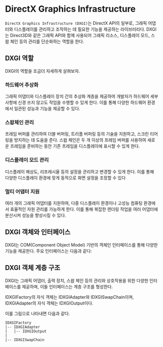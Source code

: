 # DirectX Graphics Infrastructure
`DirectX Graphics Infrastructure (DXGI)`는 DirectX API의 일부로, 그래픽 어댑터와 디스플레이를 관리하고 조작하는 데 필요한 기능을 제공하는 라이브러리다. DXGI는 Direct3D와 같은 그래픽 API와 함께 사용되어 그래픽 리소스, 디스플레이 모드, 스왑 체인 등의 관리를 단순화하는 역할을 한다.

## DXGI 역할
DXGI의 역할을 조금더 자세하게 살펴보자.

### 하드웨어 추상화
그래픽 어댑터와 디스플레이 장치 간의 추상화 계층을 제공하여 개발자가 하드웨어 세부 사항에 신경 쓰지 않고도 작업을 수행할 수 있게 한다. 이를 통해 다양한 하드웨어 환경에서 일관된 성능과 기능을 제공할 수 있다.

### 스왑체인 관리
프레임 버퍼를 관리하여 더블 버퍼링, 트리플 버퍼링 등의 기술을 지원하고, 스크린 티어링을 방지하는 데 도움을 준다. 스왑 체인은 두 개 이상의 프레임 버퍼를 사용하여 새로운 프레임을 준비하는 동안 기존 프레임을 디스플레이에 표시할 수 있게 한다.

### 디스플레이 모드 관리
디스플레이 해상도, 리프레시율 등의 설정을 관리하고 변경할 수 있게 한다. 이를 통해 다양한 디스플레이 환경에 맞게 동적으로 화면 설정을 조정할 수 있다

### 멀티 어댑터 지원
여러 개의 그래픽 어댑터를 지원하여, 다중 디스플레이 환경이나 고성능 컴퓨팅 환경에서 효율적인 자원 관리를 가능하게 한다. 이를 통해 복잡한 렌더링 작업을 여러 어댑터에 분산시켜 성능을 향상시킬 수 있다.

## DXGI 객체와 인터페이스
DXGI는 COM(Component Object Model) 기반의 객체인 인터페이스를 통해 다양한 기능을 제공한다. 주요 인터페이스는 다음과 같다:

## DXGI 객체 계층 구조
DXGI는 그래픽 어댑터, 출력 장치, 스왑 체인 등의 관리와 상호작용을 위한 다양한 인터페이스를 제공하며, 이들 인터페이스는 계층 구조를 형성한다.

IDXGIFactory의 자식 객체는 IDXGIAdapter와 IDXGISwapChain이며, IDXGIAdapter의 자식 객체는 IDXGIOutput이다.

이를 그림으로 나타내면 다음과 같다.

```
IDXGIFactory
|-- IDXGIAdapter
|   |-- IDXGIOutput
|
|-- IDXGISwapChain
```
